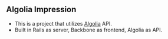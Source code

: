 [algolia]:[https://www.algolia.com/]

## Algolia Impression

* This is a project that utilizes [Algolia][algolia] API.
* Built in Rails as server, Backbone as frontend, Algolia as API.
